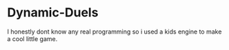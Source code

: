 # Dynamic-Duels
I honestly dont know any real programming so i used a kids engine to make a cool little game.
